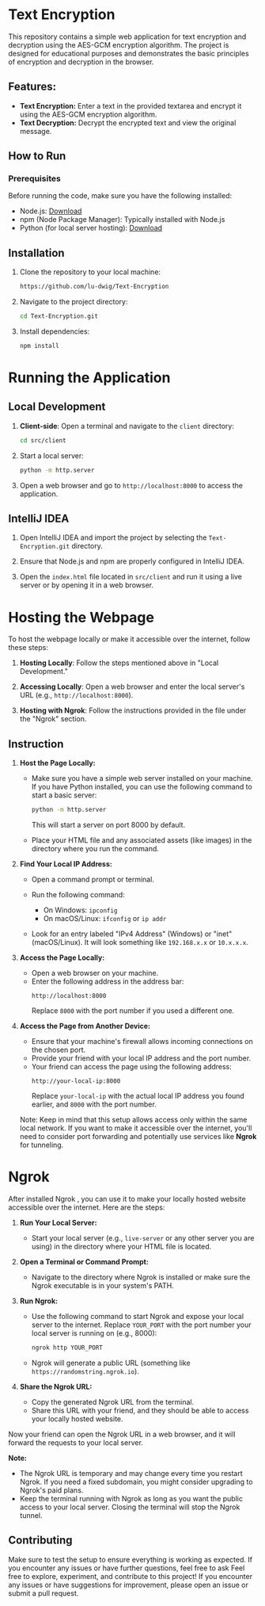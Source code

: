 # Text Encryption

This repository contains a simple web application for text encryption and decryption using the AES-GCM encryption algorithm. The project is designed for educational purposes and demonstrates the basic principles of encryption and decryption in the browser.

## Features:

- **Text Encryption:** Enter a text in the provided textarea and encrypt it using the AES-GCM encryption algorithm.
- **Text Decryption:** Decrypt the encrypted text and view the original message.

## How to Run

### Prerequisites

Before running the code, make sure you have the following installed:

- Node.js: [Download](https://nodejs.org/)
- npm (Node Package Manager): Typically installed with Node.js
- Python (for local server hosting): [Download](https://www.python.org/)

## Installation

1. Clone the repository to your local machine:

    ```bash
   https://github.com/lu-dwig/Text-Encryption   
    ```

2. Navigate to the project directory:

    ```bash
    cd Text-Encryption.git
    ```

3. Install dependencies:

    ```bash
    npm install
    ```

# Running the Application

## Local Development

1. **Client-side**: Open a terminal and navigate to the `client` directory:

    ```bash
    cd src/client
    ```

2. Start a local server:

    ```bash
    python -m http.server
    ```

3. Open a web browser and go to `http://localhost:8000` to access the application.

## IntelliJ IDEA

1. Open IntelliJ IDEA and import the project by selecting the `Text-Encryption.git` directory.

2. Ensure that Node.js and npm are properly configured in IntelliJ IDEA.

3. Open the `index.html` file located in `src/client` and run it using a live server or by opening it in a web browser.

# Hosting the Webpage
To host the webpage locally or make it accessible over the internet, follow these steps:

1. **Hosting Locally**: Follow the steps mentioned above in "Local Development."

2. **Accessing Locally**: Open a web browser and enter the local server's URL (e.g., `http://localhost:8000`).

3. **Hosting with Ngrok**: Follow the instructions provided in the file under the "Ngrok" section.

## Instruction

1. **Host the Page Locally:**
   - Make sure you have a simple web server installed on your machine. If you have Python installed, you can use the following command to start a basic server:
     ```bash
     python -m http.server
     ```
     This will start a server on port 8000 by default.

   - Place your HTML file and any associated assets (like images) in the directory where you run the command.

2. **Find Your Local IP Address:**
   - Open a command prompt or terminal.
   - Run the following command:
     - On Windows: `ipconfig`
     - On macOS/Linux: `ifconfig` or `ip addr`

   - Look for an entry labeled "IPv4 Address" (Windows) or "inet" (macOS/Linux). It will look something like `192.168.x.x` or `10.x.x.x`.

3. **Access the Page Locally:**
   - Open a web browser on your machine.
   - Enter the following address in the address bar:
     ```
     http://localhost:8000
     ```
     Replace `8000` with the port number if you used a different one.

4. **Access the Page from Another Device:**
   - Ensure that your machine's firewall allows incoming connections on the chosen port.
   - Provide your friend with your local IP address and the port number.
   - Your friend can access the page using the following address:
     ```
     http://your-local-ip:8000
     ```
     Replace `your-local-ip` with the actual local IP address you found earlier, and `8000` with the port number.

   Note: Keep in mind that this setup allows access only within the same local network. If you want to make it accessible over the internet, you'll need to consider port forwarding and potentially use services like **Ngrok** for tunneling.

# Ngrok

After installed Ngrok , you can use it to make your locally hosted website accessible over the internet. Here are the steps:

1. **Run Your Local Server:**
   - Start your local server (e.g., `live-server` or any other server you are using) in the directory where your HTML file is located.

2. **Open a Terminal or Command Prompt:**
   - Navigate to the directory where Ngrok is installed or make sure the Ngrok executable is in your system's PATH.

3. **Run Ngrok:**
   - Use the following command to start Ngrok and expose your local server to the internet. Replace `YOUR_PORT` with the port number your local server is running on (e.g., 8000):
     ```bash
     ngrok http YOUR_PORT
     ```
   - Ngrok will generate a public URL (something like `https://randomstring.ngrok.io`).

4. **Share the Ngrok URL:**
   - Copy the generated Ngrok URL from the terminal.
   - Share this URL with your friend, and they should be able to access your locally hosted website.

Now your friend can open the Ngrok URL in a web browser, and it will forward the requests to your local server.

**Note:**
- The Ngrok URL is temporary and may change every time you restart Ngrok. If you need a fixed subdomain, you might consider upgrading to Ngrok's paid plans.
- Keep the terminal running with Ngrok as long as you want the public access to your local server. Closing the terminal will stop the Ngrok tunnel.


## Contributing

Make sure to test the setup to ensure everything is working as expected. If you encounter any issues or have further questions, feel free to ask
Feel free to explore, experiment, and contribute to this project! If you encounter any issues or have suggestions for improvement, please open an issue or submit a pull request.
